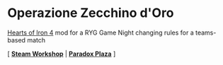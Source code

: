 # Operazione Zecchino d'Oro

[Hearts of Iron 4](https://www.paradoxinteractive.com/games/hearts-of-iron-iv/about) mod for a RYG Game Night changing rules for a teams-based match

\[ [**Steam Workshop**](https://steamcommunity.com/sharedfiles/filedetails/?id=2843784389) | [**Paradox Plaza**](https://mods.paradoxplaza.com/mods/48125/Any) \]
